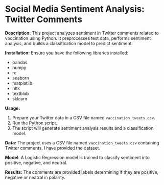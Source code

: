 # Social Media Sentiment Analysis: Twitter Comments

**Description:**
This project analyzes sentiment in Twitter comments related to vaccination using Python. It preprocesses text data, performs sentiment analysis, and builds a classification model to predict sentiment.

**Installation:**
Ensure you have the following libraries installed:
* pandas
* numpy
* re
* seaborn
* matplotlib
* nltk
* textblob
* sklearn

**Usage:**
1. Prepare your Twitter data in a CSV file named `vaccination_tweets.csv`.
2. Run the Python script.
3. The script will generate sentiment analysis results and a classification model.

**Data:**
The project uses a CSV file named `vaccination_tweets.csv` containing Twitter comments.
I have provided the dataset.

**Model:**
A Logistic Regression model is trained to classify sentiment into positive, negative, and neutral.

**Results:**
The comments are provided labels determining if they are positive, negative or neatral in polarity.
